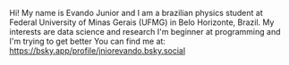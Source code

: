 Hi! My name is Evando Junior and I am a brazilian physics student at Federal University of Minas Gerais (UFMG) in Belo Horizonte, Brazil.
My interests are data science and research
I'm beginner at programming and I'm trying to get better
You can find me at:
https://bsky.app/profile/jniorevando.bsky.social
